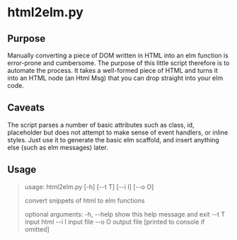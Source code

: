 # html2elm.py


## Purpose
Manually converting a piece of DOM written in HTML into an elm function is error-prone and cumbersome. The purpose of this little script therefore is to automate the process. It takes a well-formed piece of HTML and turns it into an HTML node (an Html Msg) that you can drop straight into your elm code. 

## Caveats
The script parses a number of basic attributes such as class, id, placeholder but does not attempt to make sense of event handlers, or inline styles. Just use it to generate the basic elm scaffold, and insert anything else (such as elm messages) later.

## Usage

> usage: html2elm.py [-h] [--t T] [--i I] [--o O]
> 
> convert snippets of html to elm functions
> 
> optional arguments:
>   -h, --help  show this help message and exit
>   --t T       input html
>   --i I       input file
>   --o O       output file [printed to console if omitted]
 

